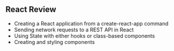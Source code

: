 ## React Review

* Creating a React application from a create-react-app command
* Sending network requests to a REST API in React
* Using State with either hooks or class-based components
* Creating and styling components